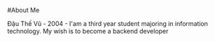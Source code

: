 
#About Me

Đậu Thế Vũ - 2004 - I'am a third year student majoring in information technology. My wish is to become a backend developer

